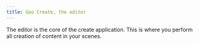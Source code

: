 ```yaml
---
title: Goo Create, the editor
---
```


The editor is the core of the create application. This is where you perform all creation of content in your scenes.